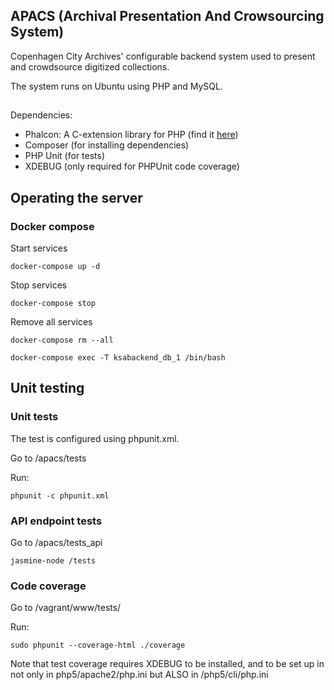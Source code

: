 ## APACS (Archival Presentation And Crowsourcing System)
Copenhagen City Archives' configurable backend system used to present and crowdsource digitized collections.

The system runs on Ubuntu using PHP and MySQL.

##
Dependencies:

* Phalcon: A C-extension library for PHP (find it [here](https://phalconphp.com/en/))
* Composer (for installing dependencies)
* PHP Unit (for tests)
* XDEBUG (only required for PHPUnit code coverage)

## Operating the server
### Docker compose

Start services
```
docker-compose up -d
```

Stop services
```
docker-compose stop
```

Remove all services
```
docker-compose rm --all
```

```
docker-compose exec -T ksabackend_db_1 /bin/bash
```

## Unit testing

### Unit tests

The test is configured using phpunit.xml.

Go to /apacs/tests

Run:

```
phpunit -c phpunit.xml
```

### API endpoint tests
Go to /apacs/tests_api
```
jasmine-node /tests
```

### Code coverage

Go to /vagrant/www/tests/

Run:
```
sudo phpunit --coverage-html ./coverage
```

Note that test coverage requires XDEBUG to be installed, and to be set up in not only in php5/apache2/php.ini but ALSO in /php5/cli/php.ini
